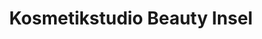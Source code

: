 ---
title: "Kosmetikstudio Beauty Insel"
url: /zwickau/kosmetikstudio-beauty-insel/
shop: Kosmetik
---